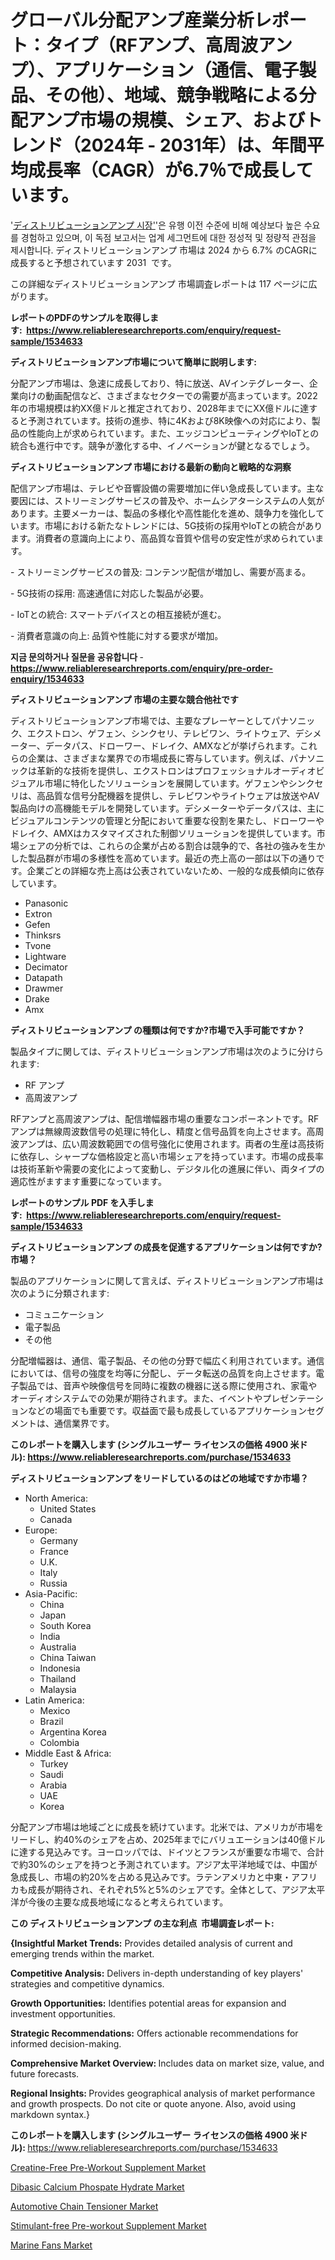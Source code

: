 <p><h1>グローバル分配アンプ産業分析レポート：タイプ（RFアンプ、高周波アンプ）、アプリケーション（通信、電子製品、その他）、地域、競争戦略による分配アンプ市場の規模、シェア、およびトレンド（2024年 - 2031年）は、年間平均成長率（CAGR）が6.7％で成長しています。</h1></p><p>'<a href="https://www.reliableresearchreports.com/distribution-amplifier-r1534633?utm_campaign=110&utm_medium=36&utm_source=Github&utm_content=ia&utm_term=16102024&utm_id=distribution-amplifier">ディストリビューションアンプ 시장'</a>'은 유행 이전 수준에 비해 예상보다 높은 수요를 경험하고 있으며, 이 독점 보고서는 업계 세그먼트에 대한 정성적 및 정량적 관점을 제시합니다. ディストリビューションアンプ 市場は 2024 から 6.7% のCAGRに成長すると予想されています 2031&nbsp; です。</p>
<p>この詳細なディストリビューションアンプ 市場調査レポートは 117 ページに広がります。</p>
<p><strong>レポートのPDFのサンプルを取得します</strong><strong>:&nbsp;&nbsp;<a href="https://www.reliableresearchreports.com/enquiry/request-sample/1534633?utm_campaign=110&utm_medium=36&utm_source=Github&utm_content=ia&utm_term=16102024&utm_id=distribution-amplifier">https://www.reliableresearchreports.com/enquiry/request-sample/1534633</a></strong></p>
<p><strong>ディストリビューションアンプ市場について簡単に説明します:</strong></p>
<p><p>分配アンプ市場は、急速に成長しており、特に放送、AVインテグレーター、企業向けの動画配信など、さまざまなセクターでの需要が高まっています。2022年の市場規模は約XX億ドルと推定されており、2028年までにXX億ドルに達すると予測されています。技術の進歩、特に4Kおよび8K映像への対応により、製品の性能向上が求められています。また、エッジコンピューティングやIoTとの統合も進行中です。競争が激化する中、イノベーションが鍵となるでしょう。</p></p>
<p><strong>ディストリビューションアンプ 市場における最新の動向と戦略的な洞察</strong></p>
<p><p>配信アンプ市場は、テレビや音響設備の需要増加に伴い急成長しています。主な要因には、ストリーミングサービスの普及や、ホームシアターシステムの人気があります。主要メーカーは、製品の多様化や高性能化を進め、競争力を強化しています。市場における新たなトレンドには、5G技術の採用やIoTとの統合があります。消費者の意識向上により、高品質な音質や信号の安定性が求められています。</p><p>- ストリーミングサービスの普及: コンテンツ配信が増加し、需要が高まる。</p><p>- 5G技術の採用: 高速通信に対応した製品が必要。</p><p>- IoTとの統合: スマートデバイスとの相互接続が進む。</p><p>- 消費者意識の向上: 品質や性能に対する要求が増加。</p></p>
<p><strong>지금 문의하거나 질문을 공유합니다</strong><strong>&nbsp;</strong>-<strong><a href="https://www.reliableresearchreports.com/enquiry/pre-order-enquiry/1534633?utm_campaign=110&utm_medium=36&utm_source=Github&utm_content=ia&utm_term=16102024&utm_id=distribution-amplifier">https://www.reliableresearchreports.com/enquiry/pre-order-enquiry/1534633</a></strong></p>
<p><strong>ディストリビューションアンプ 市場の主要な競合他社です</strong></p>
<p><p>ディストリビューションアンプ市場では、主要なプレーヤーとしてパナソニック、エクストロン、ゲフェン、シンクセリ、テレビワン、ライトウェア、デシメーター、データパス、ドローワー、ドレイク、AMXなどが挙げられます。これらの企業は、さまざまな業界での市場成長に寄与しています。例えば、パナソニックは革新的な技術を提供し、エクストロンはプロフェッショナルオーディオビジュアル市場に特化したソリューションを展開しています。ゲフェンやシンクセリは、高品質な信号分配機器を提供し、テレビワンやライトウェアは放送やAV製品向けの高機能モデルを開発しています。デシメーターやデータパスは、主にビジュアルコンテンツの管理と分配において重要な役割を果たし、ドローワーやドレイク、AMXはカスタマイズされた制御ソリューションを提供しています。市場シェアの分析では、これらの企業が占める割合は競争的で、各社の強みを生かした製品群が市場の多様性を高めています。最近の売上高の一部は以下の通りです。企業ごとの詳細な売上高は公表されていないため、一般的な成長傾向に依存しています。</p></p>
<p><ul><li>Panasonic</li><li>Extron</li><li>Gefen</li><li>Thinksrs</li><li>Tvone</li><li>Lightware</li><li>Decimator</li><li>Datapath</li><li>Drawmer</li><li>Drake</li><li>Amx</li></ul></p>
<p><strong>ディストリビューションアンプ の種類は何ですか?市場で入手可能ですか？</strong></p>
<p>製品タイプに関しては、ディストリビューションアンプ市場は次のように分けられます:</p>
<p><ul><li>RF アンプ</li><li>高周波アンプ</li></ul></p>
<p><p>RFアンプと高周波アンプは、配信増幅器市場の重要なコンポーネントです。RFアンプは無線周波数信号の処理に特化し、精度と信号品質を向上させます。高周波アンプは、広い周波数範囲での信号強化に使用されます。両者の生産は高技術に依存し、シャープな価格設定と高い市場シェアを持っています。市場の成長率は技術革新や需要の変化によって変動し、デジタル化の進展に伴い、両タイプの適応性がますます重要になっています。</p></p>
<p><strong>レポートのサンプル PDF を入手します:&nbsp;</strong><strong>&nbsp;<a href="https://www.reliableresearchreports.com/enquiry/request-sample/1534633?utm_campaign=110&utm_medium=36&utm_source=Github&utm_content=ia&utm_term=16102024&utm_id=distribution-amplifier">https://www.reliableresearchreports.com/enquiry/request-sample/1534633</a></strong></p>
<p><strong>ディストリビューションアンプ の成長を促進するアプリケーションは何ですか?市場？</strong></p>
<p>製品のアプリケーションに関して言えば、ディストリビューションアンプ市場は次のように分類されます:</p>
<p><ul><li>コミュニケーション</li><li>電子製品</li><li>その他</li></ul></p>
<p><p>分配増幅器は、通信、電子製品、その他の分野で幅広く利用されています。通信においては、信号の強度を均等に分配し、データ転送の品質を向上させます。電子製品では、音声や映像信号を同時に複数の機器に送る際に使用され、家電やオーディオシステムでの効果が期待されます。また、イベントやプレゼンテーションなどの場面でも重要です。収益面で最も成長しているアプリケーションセグメントは、通信業界です。</p></p>
<p><strong>このレポートを購入します (シングルユーザー ライセンスの価格 4900 米ドル):</strong><strong>&nbsp;<a href="https://www.reliableresearchreports.com/purchase/1534633?utm_campaign=110&utm_medium=36&utm_source=Github&utm_content=ia&utm_term=16102024&utm_id=distribution-amplifier">https://www.reliableresearchreports.com/purchase/1534633</a></strong></p>
<p><strong>ディストリビューションアンプ をリードしているのはどの地域ですか市場？</strong></p>
<p><ul>
    <li>
        North America:
        <ul>
            <li>United States</li>
            <li>Canada</li>
        </ul>
    </li>
    <li>
        Europe:
        <ul>
            <li>Germany</li>
            <li>France</li>
            <li>U.K.</li>
            <li>Italy</li>
            <li>Russia</li>
        </ul>
    </li>
    <li>
        Asia-Pacific:
        <ul>
            <li>China</li>
            <li>Japan</li>
            <li>South Korea</li>
            <li>India</li>
            <li>Australia</li>
            <li>China Taiwan</li>
            <li>Indonesia</li>
            <li>Thailand</li>
            <li>Malaysia</li>
        </ul>
    </li>
    <li>
        Latin America:
        <ul>
            <li>Mexico</li>
            <li>Brazil</li>
            <li>Argentina Korea</li>
            <li>Colombia</li>
        </ul>
    </li>
    <li>
        Middle East & Africa:
        <ul>
            <li>Turkey</li>
            <li>Saudi</li>
            <li>Arabia</li>
            <li>UAE</li>
            <li>Korea</li>
        </ul>
    </li>
    </ul></p>
<p><p>分配アンプ市場は地域ごとに成長を続けています。北米では、アメリカが市場をリードし、約40%のシェアを占め、2025年までにバリュエーションは40億ドルに達する見込みです。ヨーロッパでは、ドイツとフランスが重要な市場で、合計で約30%のシェアを持つと予測されています。アジア太平洋地域では、中国が急成長し、市場の約20%を占める見込みです。ラテンアメリカと中東・アフリカも成長が期待され、それぞれ5%と5%のシェアです。全体として、アジア太平洋が今後の主要な成長地域になると考えられています。</p></p>
<p><strong>この ディストリビューションアンプ の主な利点&nbsp; 市場調査レポート:</strong></p>
<p><strong>{Insightful Market Trends:</strong> Provides detailed analysis of current and emerging trends within the market.</p>
<p><strong>Competitive Analysis:</strong> Delivers in-depth understanding of key players' strategies and competitive dynamics.</p>
<p><strong>Growth Opportunities:</strong> Identifies potential areas for expansion and investment opportunities.</p>
<p><strong>Strategic Recommendations:</strong> Offers actionable recommendations for informed decision-making.</p>
<p><strong>Comprehensive Market Overview: </strong>Includes data on market size, value, and future forecasts.</p>
<p><strong>Regional Insights: </strong>Provides geographical analysis of market performance and growth prospects. Do not cite or quote anyone. Also, avoid using markdown syntax.}</p>
<p><strong>このレポートを購入します (シングルユーザー ライセンスの価格 4900 米ドル):&nbsp;</strong><a href="https://www.reliableresearchreports.com/purchase/1534633?utm_campaign=110&utm_medium=36&utm_source=Github&utm_content=ia&utm_term=16102024&utm_id=distribution-amplifier">https://www.reliableresearchreports.com/purchase/1534633</a></p>
<p><p><a href="https://github.com/RunaHaque64/Market-Research-Report-List-1/blob/main/creatine-free-pre-workout-supplement-market.md?utm_campaign=110&utm_medium=36&utm_source=Github&utm_content=ia&utm_term=16102024&utm_id=distribution-amplifier">Creatine-Free Pre-Workout Supplement Market</a></p><p><a href="https://www.linkedin.com/pulse/dibasic-calcium-phospate-hydrate-market-velocity-86-cagr-trajectory-qlqic?trk=public_post_embed_feed-article-content&utm_campaign=110&utm_medium=36&utm_source=Github&utm_content=ia&utm_term=16102024&utm_id=distribution-amplifier">Dibasic Calcium Phospate Hydrate Market</a></p><p><a href="https://www.linkedin.com/pulse/automotive-chain-tensioner-industry-sector-new-technologies-txt2c?trk=public_post_embed_feed-article-content&utm_campaign=110&utm_medium=36&utm_source=Github&utm_content=ia&utm_term=16102024&utm_id=distribution-amplifier">Automotive Chain Tensioner Market</a></p><p><a href="https://github.com/CarolynWatkins697/Market-Research-Report-List-1/blob/main/stimulant-free-pre-workout-supplement-market.md?utm_campaign=110&utm_medium=36&utm_source=Github&utm_content=ia&utm_term=16102024&utm_id=distribution-amplifier">Stimulant-free Pre-workout Supplement Market</a></p><p><a href="https://issuu.com/reportprime-2/docs/marine-fans-market-size-2030.pptx_cf100b9b83b63f?utm_campaign=110&utm_medium=36&utm_source=Github&utm_content=ia&utm_term=16102024&utm_id=distribution-amplifier">Marine Fans Market</a></p></p>
<p>&nbsp;</p>